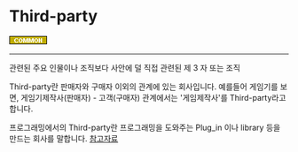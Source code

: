 # Third-party

![Common](../../2TAT1C/Label_Common.png)

---

관련된 주요 인물이나 조직보다 사안에 덜 직접 관련된 제 3 자 또는 조직

Third-party란 판매자와 구매자 이외의 관계에 있는 회사입니다.
예를들어 게임기를 보면,
게임기제작사(판매자) - 고객(구매자) 관계에서는 '게임제작사'를 Third-party라고 합니다.

프로그래밍에서의 Third-party란 프로그래밍을 도와주는 Plug_in 이나 library 등을 만드는 회사를 말합니다. <a href="https://dictionary.cambridge.org/ko/%EC%82%AC%EC%A0%84/%EC%98%81%EC%96%B4/third-party">참고자료</a>